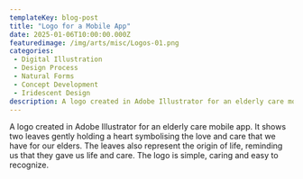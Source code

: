 ```yaml
---
templateKey: blog-post
title: "Logo for a Mobile App"
date: 2025-01-06T10:00:00.000Z
featuredimage: /img/arts/misc/Logos-01.png
categories:
 - Digital Illustration
 - Design Process
 - Natural Forms
 - Concept Development
 - Iridescent Design
description: A logo created in Adobe Illustrator for an elderly care mobile app. It shows two leaves gently holding a heart symbolising the love and care that we have for our elders. The leaves also represent the origin of life, reminding us that they gave us life and care. The logo is simple, caring and easy to recognize.
---
```

A logo created in Adobe Illustrator for an elderly care mobile app. It shows two leaves gently holding a heart symbolising the love and care that we have for our elders. The leaves also represent the origin of life, reminding us that they gave us life and care.
The logo is simple, caring and easy to recognize.